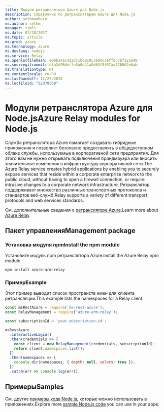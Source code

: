 ```yaml
---
title: Модули ретранслятора Azure для Node.js
description: Справочник по ретрансляторам Azure для Node.js
author: sethmanheim
ms.author: sethm
manager: timlt
ms.date: 07/18/2017
ms.topic: article
ms.prod: azure
ms.technology: azure
ms.devlang: nodejs
ms.service: Relay
ms.openlocfilehash: e0bb24ac422d71bd8c957e94cceffd57bf121e48
ms.sourcegitcommit: efa2d98deffe8a0d41a8d63f9f07aa720862e6ab
ms.translationtype: HT
ms.contentlocale: ru-RU
ms.lasthandoff: 11/22/2018
ms.locfileid: "52079360"
---
```

# <a name="azure-relay-modules-for-nodejs"></a><span data-ttu-id="6d103-103">Модули ретранслятора Azure для Node.js</span><span class="sxs-lookup"><span data-stu-id="6d103-103">Azure Relay modules for Node.js</span></span>

<span data-ttu-id="6d103-104">Служба ретранслятора Azure помогает создавать гибридные приложения и позволяет безопасно предоставлять в общедоступном облаке службы, используемые в корпоративной сети предприятия. Для этого вам не нужно открывать подключения брандмауэра или вносить значительные изменения в инфраструктуру корпоративной сети.</span><span class="sxs-lookup"><span data-stu-id="6d103-104">The Azure Relay service creates hybrid applications by enabling you to securely expose services that reside within a corporate enterprise network to the public cloud, without having to open a firewall connection, or require intrusive changes to a corporate network infrastructure.</span></span> <span data-ttu-id="6d103-105">Ретранслятор поддерживает множество различных транспортных протоколов и стандартов веб-служб.</span><span class="sxs-lookup"><span data-stu-id="6d103-105">Relay supports a variety of different transport protocols and web services standards.</span></span>

<span data-ttu-id="6d103-106">См. дополнительные сведения о [ретрансляторе Azure](https://docs.microsoft.com/azure/service-bus-relay/relay-what-is-it).</span><span class="sxs-lookup"><span data-stu-id="6d103-106">Learn more about [Azure Relay](https://docs.microsoft.com/azure/service-bus-relay/relay-what-is-it).</span></span>

## <a name="management-package"></a><span data-ttu-id="6d103-107">Пакет управления</span><span class="sxs-lookup"><span data-stu-id="6d103-107">Management package</span></span>

### <a name="install-the-npm-module"></a><span data-ttu-id="6d103-108">Установка модуля npm</span><span class="sxs-lookup"><span data-stu-id="6d103-108">Install the npm module</span></span>

<span data-ttu-id="6d103-109">Установите модуль npm ретранслятора Azure.</span><span class="sxs-lookup"><span data-stu-id="6d103-109">Install the Azure Relay npm module</span></span>

```bash
npm install azure-arm-relay
```

### <a name="example"></a><span data-ttu-id="6d103-110">Пример</span><span class="sxs-lookup"><span data-stu-id="6d103-110">Example</span></span>

<span data-ttu-id="6d103-111">Этот пример выводит список пространств имен для клиента ретрансляции.</span><span class="sxs-lookup"><span data-stu-id="6d103-111">This example lists the namespaces for a Relay client.</span></span>

```javascript
const msRestAzure = require('ms-rest-azure');
const RelayManagement = require('azure-arm-relay');

const subscriptionId = 'your-subscription-id';

msRestAzure
  .interactiveLogin()
  .then(credentials => {
    const client = new RelayManagement(credentials, subscriptionId);
    return client.namespaces.list();
  })
  .then(namespaces => {
    console.dir(namespaces, { depth: null, colors: true });
  })
  .catch(err => console.log(err));
```

## <a name="samples"></a><span data-ttu-id="6d103-112">Примеры</span><span class="sxs-lookup"><span data-stu-id="6d103-112">Samples</span></span>

<span data-ttu-id="6d103-113">См. другие [примеры кода Node.js](https://azure.microsoft.com/resources/samples/?platform=nodejs), которые можно использовать в приложениях.</span><span class="sxs-lookup"><span data-stu-id="6d103-113">Explore more [sample Node.js code](https://azure.microsoft.com/resources/samples/?platform=nodejs) you can use in your apps.</span></span>
